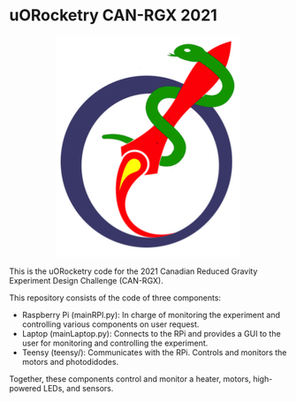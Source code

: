 # uORocketry CAN-RGX 2021

<p align="center">
  <img src="./images/CAN_GRX_Logo.png" />
</p>


This is the uORocketry code for the 2021 Canadian Reduced Gravity Experiment Design Challenge (CAN-RGX).

This repository consists of the code of three components:
- Raspberry Pi (mainRPI.py): In charge of monitoring the experiment and controlling various components on user request.
- Laptop (mainLaptop.py): Connects to the RPi and provides a GUI to the user for monitoring and controlling the experiment.
- Teensy (teensy/): Communicates with the RPi. Controls and monitors the motors and photodidodes.

Together, these components control and monitor a heater, motors, high-powered LEDs, and sensors.
